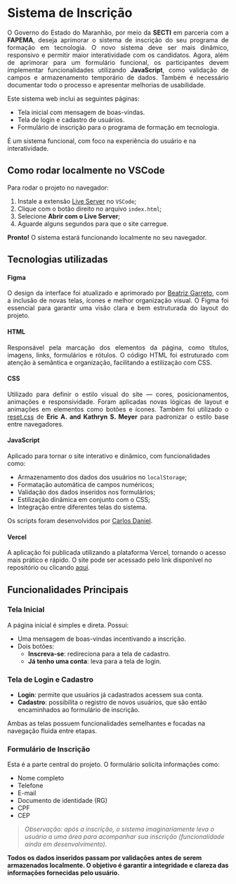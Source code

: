 # Sistema de Inscrição
<p style="text-align: justify;">O Governo do Estado do Maranhão, por meio da <strong>SECTI</strong> em parceria com a <strong>FAPEMA</strong>, deseja aprimorar o sistema de inscrição do seu programa de formação em tecnologia. O novo sistema deve ser mais dinâmico, responsivo e permitir maior interatividade com os candidatos. Agora, além de aprimorar para um formulário funcional, os participantes devem implementar funcionalidades utilizando <strong>JavaScript</strong>, como validação de campos e armazenamento temporário de dados. Também é necessário documentar todo o processo e apresentar melhorias de usabilidade.</p>

Este sistema web inclui as seguintes páginas:
- Tela inicial com mensagem de boas-vindas.
- Tela de login e cadastro de usuários.
- Formulário de inscrição para o programa de formação em tecnologia.<br>

É um sistema funcional, com foco na experiência do usuário e na interatividade.


## Como rodar localmente no VSCode
Para rodar o projeto no navegador:
1. Instale a extensão [Live Server](https://marketplace.visualstudio.com/items?itemName=ritwickdey.LiveServer) no `VSCode`;
2. Clique com o botão direito no arquivo `index.html`;
3. Selecione **Abrir com o Live Server**;
4. Aguarde alguns segundos para que o site carregue.<br>

**Pronto!** O sistema estará funcionando localmente no seu navegador.


## Tecnologias utilizadas

#### Figma
<p style="text-align: justify;">O design da interface foi atualizado e aprimorado por </strong><a href="https://br.linkedin.com/in/beatriz-garreto-a71567263">Beatriz Garreto</a></strong>, com a inclusão de novas telas, ícones e melhor organização visual. O Figma foi essencial para garantir uma visão clara e bem estruturada do layout do projeto.</p>

#### HTML
<p style="text-align: justify;">Responsável pela marcação dos elementos da página, como títulos, imagens, links, formulários e rótulos. O código HTML foi estruturado com atenção à semântica e organização, facilitando a estilização com CSS.</p>

#### CSS
<p style="text-align: justify;">Utilizado para definir o estilo visual do site — cores, posicionamentos, animações e responsividade. Foram aplicadas novas lógicas de layout e animações em elementos como botões e ícones. Também foi utilizado o <a href="https://meyerweb.com/eric/tools/css/reset">reset.css</a> de <strong>Eric A. and Kathryn S. Meyer</strong> para padronizar o estilo base entre navegadores.</p>



#### JavaScript
Aplicado para tornar o site interativo e dinâmico, com funcionalidades como:
- Armazenamento dos dados dos usuários no `localStorage`;
- Formatação automática de campos numéricos;
- Validação dos dados inseridos nos formulários;
- Estilização dinâmica em conjunto com o CSS;
- Integração entre diferentes telas do sistema.<br>

Os scripts foram desenvolvidos por [Carlos Daniel](https://github.com/soudael).

#### Vercel
A aplicação foi publicada utilizando a plataforma Vercel, tornando o acesso mais prático e rápido. O site pode ser acessado pelo link disponível no repositório ou clicando [aqui](https://formulario-de-inscricao-inova.vercel.app/).


## Funcionalidades Principais

### Tela Inicial

A página inicial é simples e direta. Possui:

- Uma mensagem de boas-vindas incentivando a inscrição.
- Dois botões:
  - **Inscreva-se**: redireciona para a tela de cadastro.
  - **Já tenho uma conta**: leva para a tela de login.

### Tela de Login e Cadastro

- **Login**: permite que usuários já cadastrados acessem sua conta.
- **Cadastro**: possibilita o registro de novos usuários, que são então encaminhados ao formulário de inscrição.

Ambas as telas possuem funcionalidades semelhantes e focadas na navegação fluida entre etapas.

### Formulário de Inscrição

Esta é a parte central do projeto. O formulário solicita informações como:

- Nome completo
- Telefone
- E-mail
- Documento de identidade (RG)
- CPF
- CEP

> _Observação: após a inscrição, o sistema imaginariamente leva o usuário a uma área para acompanhar sua inscrição (funcionalidade ainda em desenvolvimento)._

**Todos os dados inseridos passam por validações antes de serem armazenados localmente. O objetivo é garantir a integridade e clareza das informações fornecidas pelo usuário.**